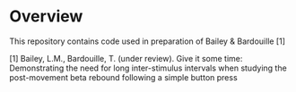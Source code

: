 # Overview

This repository contains code used in preparation of Bailey & Bardouille [1]

[1] Bailey, L.M., Bardouille, T. (under review). Give it some time: Demonstrating the need for long inter-stimulus intervals when studying the post-movement beta rebound following a simple button press
